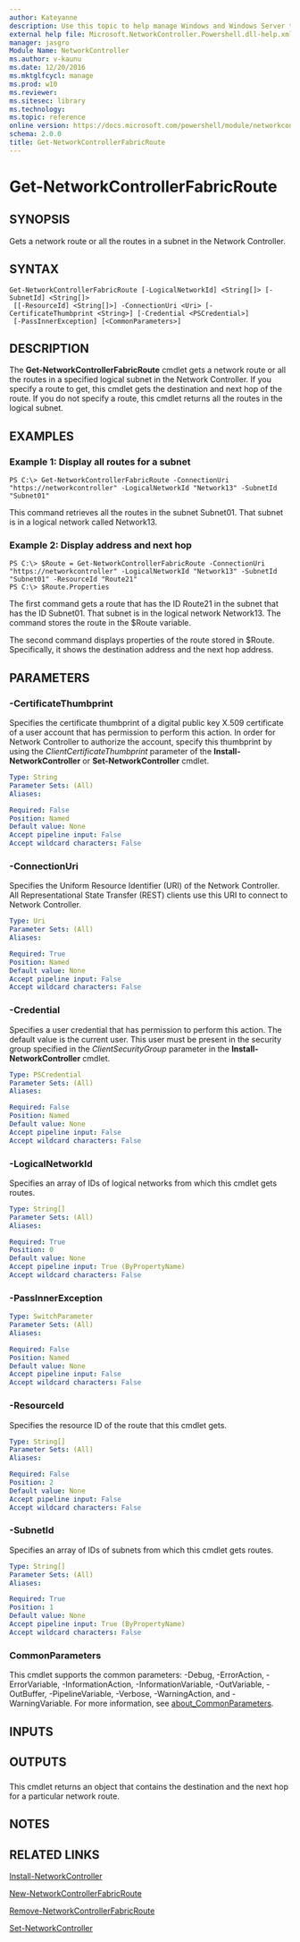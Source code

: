 ```yaml
---
author: Kateyanne
description: Use this topic to help manage Windows and Windows Server technologies with Windows PowerShell.
external help file: Microsoft.NetworkController.Powershell.dll-help.xml
manager: jasgro
Module Name: NetworkController
ms.author: v-kaunu
ms.date: 12/20/2016
ms.mktglfcycl: manage
ms.prod: w10
ms.reviewer: 
ms.sitesec: library
ms.technology: 
ms.topic: reference
online version: https://docs.microsoft.com/powershell/module/networkcontroller/get-networkcontrollerfabricroute?view=windowsserver2019-ps&wt.mc_id=ps-gethelp
schema: 2.0.0
title: Get-NetworkControllerFabricRoute
---
```


# Get-NetworkControllerFabricRoute

## SYNOPSIS
Gets a network route or all the routes in a subnet in the Network Controller.

## SYNTAX

```
Get-NetworkControllerFabricRoute [-LogicalNetworkId] <String[]> [-SubnetId] <String[]>
 [[-ResourceId] <String[]>] -ConnectionUri <Uri> [-CertificateThumbprint <String>] [-Credential <PSCredential>]
 [-PassInnerException] [<CommonParameters>]
```

## DESCRIPTION
The **Get-NetworkControllerFabricRoute** cmdlet gets a network route or all the routes in a specified logical subnet in the Network Controller.
If you specify a route to get, this cmdlet gets the destination and next hop of the route.
If you do not specify a route, this cmdlet returns all the routes in the logical subnet.

## EXAMPLES

### Example 1: Display all routes for a subnet
```
PS C:\> Get-NetworkControllerFabricRoute -ConnectionUri "https://networkcontroller" -LogicalNetworkId "Network13" -SubnetId "Subnet01"
```

This command retrieves all the routes in the subnet Subnet01.
That subnet is in a logical network called Network13.

### Example 2: Display address and next hop
```
PS C:\> $Route = Get-NetworkControllerFabricRoute -ConnectionUri "https://networkcontroller" -LogicalNetworkId "Network13" -SubnetId "Subnet01" -ResourceId "Route21"
PS C:\> $Route.Properties
```

The first command gets a route that has the ID Route21 in the subnet that has the ID Subnet01.
That subnet is in the logical network Network13.
The command stores the route in the $Route variable.

The second command displays properties of the route stored in $Route.
Specifically, it shows the destination address and the next hop address.

## PARAMETERS

### -CertificateThumbprint
Specifies the certificate thumbprint of a digital public key X.509 certificate of a user account that has permission to perform this action.
In order for Network Controller to authorize the account, specify this thumbprint by using the *ClientCertificateThumbprint* parameter of the **Install-NetworkController** or **Set-NetworkController** cmdlet.

```yaml
Type: String
Parameter Sets: (All)
Aliases: 

Required: False
Position: Named
Default value: None
Accept pipeline input: False
Accept wildcard characters: False
```

### -ConnectionUri
Specifies the Uniform Resource Identifier (URI) of the Network Controller.
All Representational State Transfer (REST) clients use this URI to connect to Network Controller.

```yaml
Type: Uri
Parameter Sets: (All)
Aliases: 

Required: True
Position: Named
Default value: None
Accept pipeline input: False
Accept wildcard characters: False
```

### -Credential
Specifies a user credential that has permission to perform this action.
The default value is the current user.
This user must be present in the security group specified in the *ClientSecurityGroup* parameter in the **Install-NetworkController** cmdlet.

```yaml
Type: PSCredential
Parameter Sets: (All)
Aliases: 

Required: False
Position: Named
Default value: None
Accept pipeline input: False
Accept wildcard characters: False
```

### -LogicalNetworkId
Specifies an array of IDs of logical networks from which this cmdlet gets routes.

```yaml
Type: String[]
Parameter Sets: (All)
Aliases: 

Required: True
Position: 0
Default value: None
Accept pipeline input: True (ByPropertyName)
Accept wildcard characters: False
```

### -PassInnerException


```yaml
Type: SwitchParameter
Parameter Sets: (All)
Aliases: 

Required: False
Position: Named
Default value: None
Accept pipeline input: False
Accept wildcard characters: False
```

### -ResourceId
Specifies the resource ID of the route that this cmdlet gets.

```yaml
Type: String[]
Parameter Sets: (All)
Aliases: 

Required: False
Position: 2
Default value: None
Accept pipeline input: False
Accept wildcard characters: False
```

### -SubnetId
Specifies an array of IDs of subnets from which this cmdlet gets routes.

```yaml
Type: String[]
Parameter Sets: (All)
Aliases: 

Required: True
Position: 1
Default value: None
Accept pipeline input: True (ByPropertyName)
Accept wildcard characters: False
```

### CommonParameters
This cmdlet supports the common parameters: -Debug, -ErrorAction, -ErrorVariable, -InformationAction, -InformationVariable, -OutVariable, -OutBuffer, -PipelineVariable, -Verbose, -WarningAction, and -WarningVariable. For more information, see [about_CommonParameters](https://go.microsoft.com/fwlink/?LinkID=113216).

## INPUTS

## OUTPUTS

###  
This cmdlet returns an object that contains the destination and the next hop for a particular network route.

## NOTES

## RELATED LINKS

[Install-NetworkController](./Install-NetworkController.md)

[New-NetworkControllerFabricRoute](./New-NetworkControllerFabricRoute.md)

[Remove-NetworkControllerFabricRoute](./Remove-NetworkControllerFabricRoute.md)

[Set-NetworkController](./Set-NetworkController.md)

